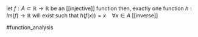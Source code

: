 let $f:A\subset \mathbb{R}\rightarrow \mathbb{R}$ be an [[injective]] function
then, exactly one function $h:Im(f)\rightarrow \mathbb{R}$ will exist such that $h(f(x))= x \ \ \ \ \forall x\in A$ 
[[inverse]]

#function_analysis